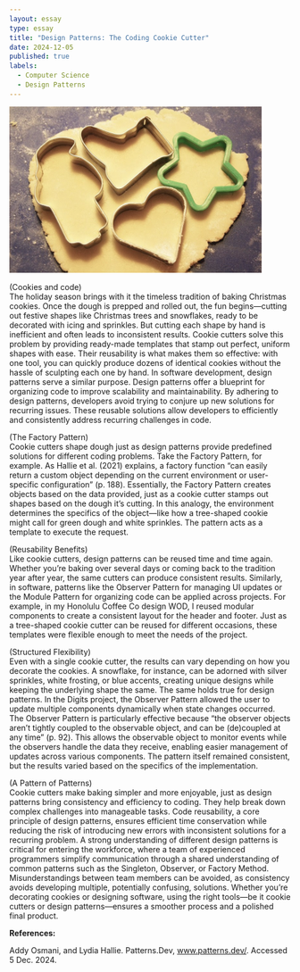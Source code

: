 ```yaml
---
layout: essay
type: essay
title: "Design Patterns: The Coding Cookie Cutter"
date: 2024-12-05
published: true
labels:
  - Computer Science
  - Design Patterns
---
```


![Cookie cutters on dough](img/CookieCutter.jpeg)

(Cookies and code)  
The holiday season brings with it the timeless tradition of baking Christmas cookies. Once the dough is prepped and rolled out, the fun begins—cutting out festive shapes like Christmas trees and snowflakes, ready to be decorated with icing and sprinkles. But cutting each shape by hand is inefficient and often leads to inconsistent results. Cookie cutters solve this problem by providing ready-made templates that stamp out perfect, uniform shapes with ease. Their reusability is what makes them so effective: with one tool, you can quickly produce dozens of identical cookies without the hassle of sculpting each one by hand. In software development, design patterns serve a similar purpose. Design patterns offer a blueprint for organizing code to improve scalability and maintainability. By adhering to design patterns, developers avoid trying to conjure up new solutions for recurring issues. These reusable solutions allow developers to efficiently and consistently address recurring challenges in code.

(The Factory Pattern)  
Cookie cutters shape dough just as design patterns provide predefined solutions for different coding problems. Take the Factory Pattern, for example. As Hallie et al. (2021) explains, a factory function “can easily return a custom object depending on the current environment or user-specific configuration” (p. 188). Essentially, the Factory Pattern creates objects based on the data provided, just as a cookie cutter stamps out shapes based on the dough it’s cutting. In this analogy, the environment determines the specifics of the object—like how a tree-shaped cookie might call for green dough and white sprinkles. The pattern acts as a template to execute the request.

(Reusability Benefits)  
Like cookie cutters, design patterns can be reused time and time again. Whether you’re baking over several days or coming back to the tradition year after year, the same cutters can produce consistent results. Similarly, in software, patterns like the Observer Pattern for managing UI updates or the Module Pattern for organizing code can be applied across projects. For example, in my Honolulu Coffee Co design WOD, I reused modular components to create a consistent layout for the header and footer. Just as a tree-shaped cookie cutter can be reused for different occasions, these templates were flexible enough to meet the needs of the project.

(Structured Flexibility)  
Even with a single cookie cutter, the results can vary depending on how you decorate the cookies. A snowflake, for instance, can be adorned with silver sprinkles, white frosting, or blue accents, creating unique designs while keeping the underlying shape the same. The same holds true for design patterns. In the Digits project, the Observer Pattern allowed the user to update multiple components dynamically when state changes occurred. The Observer Pattern is particularly effective because “the observer objects aren’t tightly coupled to the observable object, and can be (de)coupled at any time” (p. 92). This allows the observable object to monitor events while the observers handle the data they receive, enabling easier management of updates across various components. The pattern itself remained consistent, but the results varied based on the specifics of the implementation.

(A Pattern of Patterns)  
Cookie cutters make baking simpler and more enjoyable, just as design patterns bring consistency and efficiency to coding. They help break down complex challenges into manageable tasks. Code reusability, a core principle of design patterns, ensures efficient time conservation while reducing the risk of introducing new errors with inconsistent solutions for a recurring problem. A strong understanding of different design patterns is critical for entering the workforce, where a team of experienced programmers simplify communication through a shared understanding of common patterns such as the Singleton, Observer, or Factory Method. Misunderstandings between team members can be avoided, as consistency avoids developing multiple, potentially confusing, solutions. Whether you’re decorating cookies or designing software, using the right tools—be it cookie cutters or design patterns—ensures a smoother process and a polished final product.

**References:**  

Addy Osmani, and Lydia Hallie. Patterns.Dev, www.patterns.dev/. Accessed 5 Dec. 2024.
